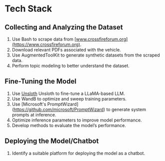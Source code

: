 # Tech Stack

## Collecting and Analyzing the Dataset
1. Use Bash to scrape data from [www.crossfireforum.org](https://www.crossfireforum.org).  
2. Download relevant PDFs associated with the vehicle.  
3. Use AugmentedToolKit to generate synthetic datasets from the scraped data.  
4. Perform topic modeling to better understand the dataset.  

## Fine-Tuning the Model
1. Use [Unsloth](https://github.com/unslothai/unsloth) Unsloth to fine-tune a LLaMA-based LLM.  
2. Use WandB to optimize and sweep training parameters.  
3. Use [Microsoft's PromptWizard] (https://github.com/microsoft/PromptWizard) to generate system prompts at inference.  
4. Optimize inference parameters to improve model performance.  
5. Develop methods to evaluate the model’s performance.  

## Deploying the Model/Chatbot
1. Identify a suitable platform for deploying the model as a chatbot.  
